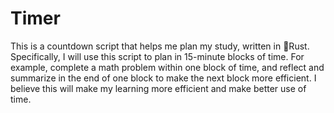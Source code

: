 # Timer
This is a countdown script that helps me plan my study, written in 🦀Rust.
Specifically, I will use this script to plan in 15-minute blocks of time. For example, complete a math problem within one block of time, and reflect and summarize in the end of one block to make the next block more efficient. I believe this will make my learning more efficient and make better use of time.